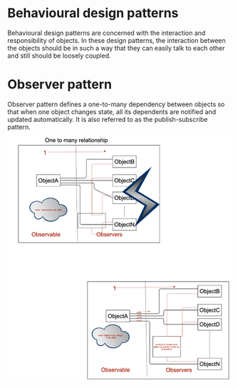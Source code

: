 # Behavioural design patterns

Behavioural design patterns are concerned with the interaction and responsibility of objects.
 In these design patterns, the interaction between the objects should be in such a way 
 that they can easily talk to each other and still should be loosely coupled.
# Observer pattern

Observer pattern defines a one-to-many dependency between objects so that when one object changes state, all its dependents are notified and updated automatically. It is also referred to as the publish-subscribe pattern.

![alt text](https://github.com/j2eeprashant/interviewPractice/blob/master/designpattern/src/designpattern/observer/observer1.png?raw=true)
